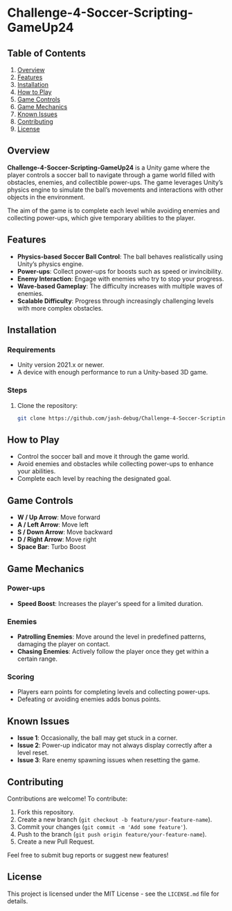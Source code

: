# Challenge-4-Soccer-Scripting-GameUp24

## Table of Contents
1. [Overview](#overview)
2. [Features](#features)
3. [Installation](#installation)
4. [How to Play](#how-to-play)
5. [Game Controls](#game-controls)
6. [Game Mechanics](#game-mechanics)
7. [Known Issues](#known-issues)
8. [Contributing](#contributing)
9. [License](#license)

## Overview
**Challenge-4-Soccer-Scripting-GameUp24** is a Unity game where the player controls a soccer ball to navigate through a game world filled with obstacles, enemies, and collectible power-ups. The game leverages Unity’s physics engine to simulate the ball’s movements and interactions with other objects in the environment.

The aim of the game is to complete each level while avoiding enemies and collecting power-ups, which give temporary abilities to the player.

## Features
- **Physics-based Soccer Ball Control**: The ball behaves realistically using Unity’s physics engine.
- **Power-ups**: Collect power-ups for boosts such as speed or invincibility.
- **Enemy Interaction**: Engage with enemies who try to stop your progress.
- **Wave-based Gameplay**: The difficulty increases with multiple waves of enemies.
- **Scalable Difficulty**: Progress through increasingly challenging levels with more complex obstacles.

## Installation

### Requirements
- Unity version 2021.x or newer.
- A device with enough performance to run a Unity-based 3D game.

### Steps
1. Clone the repository:
   ```bash
   git clone https://github.com/jash-debug/Challenge-4-Soccer-Scripting-GameUp24.git

## How to Play
- Control the soccer ball and move it through the game world.
- Avoid enemies and obstacles while collecting power-ups to enhance your abilities.
- Complete each level by reaching the designated goal.

## Game Controls
- **W / Up Arrow**: Move forward
- **A / Left Arrow**: Move left
- **S / Down Arrow**: Move backward
- **D / Right Arrow**: Move right
- **Space Bar**: Turbo Boost

## Game Mechanics

### Power-ups
- **Speed Boost**: Increases the player's speed for a limited duration.


### Enemies
- **Patrolling Enemies**: Move around the level in predefined patterns, damaging the player on contact.
- **Chasing Enemies**: Actively follow the player once they get within a certain range.

### Scoring
- Players earn points for completing levels and collecting power-ups.
- Defeating or avoiding enemies adds bonus points.


## Known Issues
- **Issue 1**: Occasionally, the ball may get stuck in a corner.
- **Issue 2**: Power-up indicator may not always display correctly after a level reset.
- **Issue 3**: Rare enemy spawning issues when resetting the game.

## Contributing
Contributions are welcome! To contribute:
1. Fork this repository.
2. Create a new branch (`git checkout -b feature/your-feature-name`).
3. Commit your changes (`git commit -m 'Add some feature'`).
4. Push to the branch (`git push origin feature/your-feature-name`).
5. Create a new Pull Request.

Feel free to submit bug reports or suggest new features!

## License
This project is licensed under the MIT License - see the `LICENSE.md` file for details.

